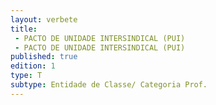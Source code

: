 ```yaml
---
layout: verbete
title:
 - PACTO DE UNIDADE INTERSINDICAL (PUI)
 - PACTO DE UNIDADE INTERSINDICAL (PUI)
published: true
edition: 1  
type: T
subtype: Entidade de Classe/ Categoria Prof.
---
```


